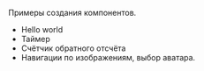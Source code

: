 Примеры создания компонентов.
  * Hello world
  * Таймер
  * Счётчик обратного отсчёта
  * Навигации по изображениям, выбор аватара.